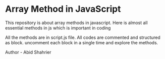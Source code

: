 # Array Method in JavaScript

This repository is about array methods in javascript. Here is almost all essential methods in js which is important in coding

All the methods are in script.js file. All codes are commented and structured as block. uncomment each block in a single time and explore the methods.

Author - Abid Shahrier

